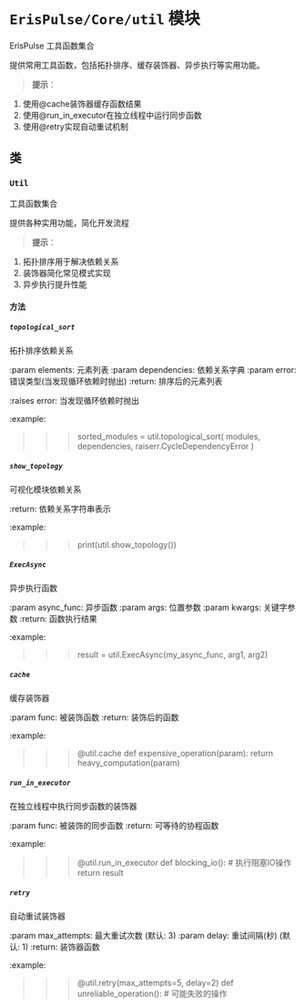 # `ErisPulse/Core/util` 模块

ErisPulse 工具函数集合

提供常用工具函数，包括拓扑排序、缓存装饰器、异步执行等实用功能。

> **提示**：
1. 使用@cache装饰器缓存函数结果
2. 使用@run_in_executor在独立线程中运行同步函数
3. 使用@retry实现自动重试机制

## 类

### `Util`

工具函数集合

提供各种实用功能，简化开发流程

> **提示**：
1. 拓扑排序用于解决依赖关系
2. 装饰器简化常见模式实现
3. 异步执行提升性能


#### 方法

##### `topological_sort`

拓扑排序依赖关系

:param elements: 元素列表
:param dependencies: 依赖关系字典
:param error: 错误类型(当发现循环依赖时抛出)
:return: 排序后的元素列表

:raises error: 当发现循环依赖时抛出

:example:
>>> sorted_modules = util.topological_sort(
>>>     modules, 
>>>     dependencies,
>>>     raiserr.CycleDependencyError
>>> )


##### `show_topology`

可视化模块依赖关系

:return: 依赖关系字符串表示

:example:
>>> print(util.show_topology())


##### `ExecAsync`

异步执行函数

:param async_func: 异步函数
:param args: 位置参数
:param kwargs: 关键字参数
:return: 函数执行结果

:example:
>>> result = util.ExecAsync(my_async_func, arg1, arg2)


##### `cache`

缓存装饰器

:param func: 被装饰函数
:return: 装饰后的函数

:example:
>>> @util.cache
>>> def expensive_operation(param):
>>>     return heavy_computation(param)


##### `run_in_executor`

在独立线程中执行同步函数的装饰器

:param func: 被装饰的同步函数
:return: 可等待的协程函数

:example:
>>> @util.run_in_executor
>>> def blocking_io():
>>>     # 执行阻塞IO操作
>>>     return result


##### `retry`

自动重试装饰器

:param max_attempts: 最大重试次数 (默认: 3)
:param delay: 重试间隔(秒) (默认: 1)
:return: 装饰器函数

:example:
>>> @util.retry(max_attempts=5, delay=2)
>>> def unreliable_operation():
>>>     # 可能失败的操作

